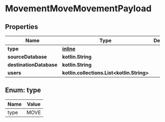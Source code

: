 
# MovementMoveMovementPayload

## Properties
Name | Type | Description | Notes
------------ | ------------- | ------------- | -------------
**type** | [**inline**](#Type) |  | 
**sourceDatabase** | **kotlin.String** |  | 
**destinationDatabase** | **kotlin.String** |  | 
**users** | **kotlin.collections.List&lt;kotlin.String&gt;** |  | 


<a name="Type"></a>
## Enum: type
Name | Value
---- | -----
type | MOVE



